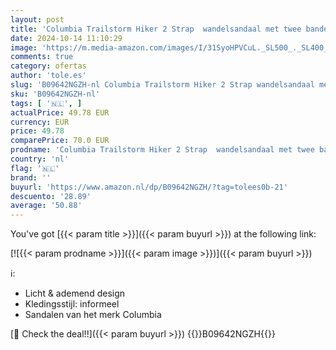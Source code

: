 ```yaml
---
layout: post
title: 'Columbia Trailstorm Hiker 2 Strap  wandelsandaal met twee banden voor dames'
date: 2024-10-14 11:10:29
image: 'https://m.media-amazon.com/images/I/31SyoHPVCuL._SL500_._SL400_.jpg'
comments: true
category: ofertas
author: 'tole.es'
slug: 'B09642NGZH-nl Columbia Trailstorm Hiker 2 Strap wandelsandaal met twee...'
sku: 'B09642NGZH-nl'
tags: [ '🇳🇱', ]
actualPrice: 49.78 EUR
currency: EUR
price: 49.78
comparePrice: 70.0 EUR
prodname: 'Columbia Trailstorm Hiker 2 Strap  wandelsandaal met twee banden voor dames'
country: 'nl'
flag: '🇳🇱'
brand: ''
buyurl: 'https://www.amazon.nl/dp/B09642NGZH/?tag=tolees0b-21'
descuento: '28.89'
average: '50.88'
---
```


You've got [{{< param title >}}]({{< param buyurl >}}) at the following link:

[![{{< param prodname >}}]({{< param image >}})]({{< param buyurl >}})

ℹ️:

- Licht & ademend design
- Kledingsstijl: informeel
- Sandalen van het merk Columbia

[🛒 Check the deal!!]({{< param buyurl >}})
{{<world>}}B09642NGZH{{</world>}}
